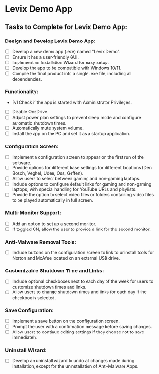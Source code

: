 # Levix Demo App

## Tasks to Complete for Levix Demo App:

### Design and Develop Levix Demo App:

- [ ] Develop a new demo app (.exe) named "Levix Demo".
- [ ] Ensure it has a user-friendly GUI.
- [ ] Implement an Installation Wizard for easy setup.
- [ ] Develop the app to be compatible with Windows 10/11.
- [ ] Compile the final product into a single .exe file, including all dependencies.

### Functionality:

- [v] Check if the app is started with Administrator Privileges.
- [ ] Disable OneDrive.
- [ ] Adjust power plan settings to prevent sleep mode and configure automatic shutdown times.
- [ ] Automatically mute system volume.
- [ ] Install the app on the PC and set it as a startup application.

### Configuration Screen:

- [ ] Implement a configuration screen to appear on the first run of the software.
- [ ] Provide options for different base settings for different locations (Den Bosch, Veghel, Uden, Oss, Geffen).
- [ ] Allow users to select between gaming and non-gaming laptops.
- [ ] Include options to configure default links for gaming and non-gaming laptops, with special handling for YouTube URLs and playlists.
- [ ] Provide the option to select video files or folders containing video files to be played automatically in full screen.

### Multi-Monitor Support:

- [ ] Add an option to set up a second monitor.
- [ ] If toggled ON, allow the user to provide a link for the second monitor.

### Anti-Malware Removal Tools:

- [ ] Include buttons on the configuration screen to link to uninstall tools for Norton and McAfee located on an external USB drive.

### Customizable Shutdown Time and Links:

- [ ] Include optional checkboxes next to each day of the week for users to customize shutdown times and links.
- [ ] Allow users to change shutdown times and links for each day if the checkbox is selected.

### Save Configuration:

- [ ] Implement a save button on the configuration screen.
- [ ] Prompt the user with a confirmation message before saving changes.
- [ ] Allow users to continue editing settings if they choose not to save immediately.

### Uninstall Wizard:

- [ ] Develop an uninstall wizard to undo all changes made during installation, except for the uninstallation of Anti-Malware Apps.

